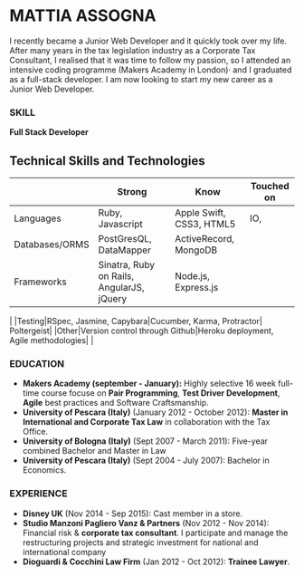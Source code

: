   # MATTIA ASSOGNA
  
   I recently became a Junior Web Developer and it quickly took over my life.
   After many years in the tax legislation industry as a Corporate Tax Consultant, I realised
   that it was time to follow my passion, so I attended an intensive coding programme (Makers Academy in London)·
   and I graduated as a full-stack developer.
   I am now looking to start my new career as a Junior Web Developer.
  
   ### SKILL
  
   **Full Stack Developer**
  
   Technical Skills and Technologies
   ---------------------------------
   | |Strong|Know|Touched on|
   |---------|----------------|-------------------|------------------------------|
   |Languages|Ruby, Javascript|Apple Swift, CSS3, HTML5 |IO, |
   |Databases/ORMS|PostGresQL, DataMapper|ActiveRecord, MongoDB|                 |
   |Frameworks|Sinatra, Ruby on Rails, AngularJS, jQuery|Node.js, Express.js|
   |
   |Testing|RSpec, Jasmine, Capybara|Cucumber, Karma,
   Protractor| Poltergeist|
   |Other|Version control through Github|Heroku deployment, Agile methodologies| |


  ### EDUCATION
  * **Makers Academy (september - January):** Highly selective 16 week full-time
    course focuse on **Pair Programming**, **Test Driver Development**, **Agile**
  best practices and Software Craftsmanship.
   * **University of Pescara (Italy)** (January 2012 - October 2012): **Master in
     International and Corporate Tax Law** in collaboration with the Tax Office.
   * **University of Bologna (Italy)** (Sept 2007 - March 2011): Five-year combined
   Bachelor and Master in Law
   * **University of Pescara (Italy)** (Sept 2004 - July 2007): Bachelor in
     Economics.
  
   ### EXPERIENCE
   * **Disney UK** (Nov 2014 - Sep 2015): Cast member in a store.
   * **Studio Manzoni Pagliero Vanz & Partners** (Nov 2012 - Nov 2014): Financial
     risk & **corporate tax consultant**. I participate and manage the
   restructuring projects and strategic investment for national and international
   company
   * **Dioguardi & Cocchini Law Firm** (Jan 2012 - Oct 2012): **Trainee Lawyer**.
  


